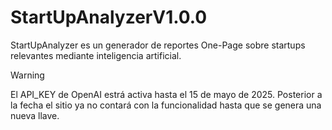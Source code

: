 # StartUpAnalyzerV1.0.0
StartUpAnalyzer es un generador de reportes One-Page sobre startups relevantes mediante inteligencia artificial. 

> [!WARNING]
> El API_KEY de OpenAI estrá activa hasta el 15 de mayo de 2025. Posterior a la fecha el sitio ya no contará con la funcionalidad hasta que se genera una nueva llave.
